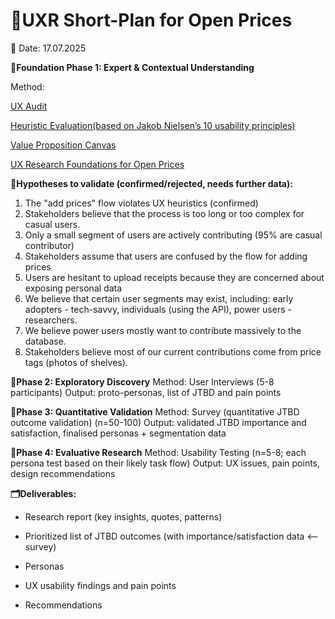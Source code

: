 # 📝UXR Short-Plan for Open Prices
📅 Date: 17.07.2025 

**🎯Foundation Phase 1: Expert & Contextual Understanding**

Method: 

[UX Audit](https://www.figma.com/board/gPtsX2q0ZF6WElF7YSAYjz/Open-Prices---UX-Audit?node-id=0-1&p=f&t=O3PVYKJISqT489NZ-0) 

[Heuristic Evaluation(based on Jakob Nielsen’s 10 usability principles)](https://docs.google.com/document/d/1WcEp9b5-WQlBL6M_BNHSUBdPZpA7MtYdfBfSzsl4Wts/edit?tab=t.0#heading=h.rvtq0jyhzdql)

[Value Proposition Canvas](https://docs.google.com/document/d/11_x-Q_b5DJBQmbrbDX5BAqcpW9nebrTshyVaS4PRRnc/edit?tab=t.0#heading=h.tehkwnbacyhn)

[UX Research Foundations for Open Prices](https://docs.google.com/document/d/128AW9FeZ54vmUZplM05Nn7POLXpOcwhablqOZjKJD8s/edit?tab=t.0#heading=h.dvgtvbvtlt1i)

🧪**Hypotheses to validate (confirmed/rejected, needs further data):**

1. The "add prices" flow violates UX heuristics (confirmed)
2. Stakeholders believe that the process is too long or too complex for casual users.
3. Only a small segment of users are actively contributing (95% are casual contributor)
4. Stakeholders assume that users are confused by the flow for adding prices
5. Users are hesitant to upload receipts because they are concerned about exposing personal data
6. We believe that certain user segments may exist, including: early adopters - tech-savvy, individuals (using the API), power users - researchers.
7. We believe power users mostly want to contribute massively to the database.
8. Stakeholders believe most of our current contributions come from price tags (photos of shelves).
 
 
**🎯Phase 2: Exploratory Discovery**
Method: User Interviews (5-8 participants)
Output: proto-personas, list of JTBD and pain points

**🎯Phase 3: Quantitative Validation**
Method: Survey (quantitative JTBD outcome validation) (n=50-100)
Output: validated JTBD importance and satisfaction, finalised personas + segmentation data

**🎯Phase 4: Evaluative Research**
Method: Usability Testing (n=5-8; each persona test based on their likely task flow)
Output: UX issues, pain points, design recommendations

**🗂️Deliverables:**

- Research report (key insights, quotes, patterns)

- Prioritized list of JTBD outcomes (with importance/satisfaction data <-- survey)

- Personas

- UX usability findings and pain points

- Recommendations
